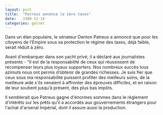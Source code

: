 ```yaml
---
layout: post
title:  "Patreus annonce le zéro taxes"
date:   3300-12-18
categories: galnet
---
```

Dans un élan populaire, le sénateur Denton Patreus a annoncé que pour les
citoyens de l'Empire sous sa protection le régime des taxes, déjà faible,
serait réduit à zéro.

Avant d'embarquer dans son yacht privé, il a déclaré aux journalistes présents -
"Il est de la responsabilité de ceux qui réussissent de récompenser leurs plus
loyaux supporters. Nos nombreux succès tous azimuts nous ont permis d’obtenir
de grandes richesses. Je suis fier que ceux sous ma responsabilité puissent
profiter des meilleurs soins, de la meilleure aide s'ils venaient à affronter
des épreuves difficiles, et en raison de leur soutient jusqu’à présent, des
plus bas impôts.

Il semblerait que Patreus gagne d'énormes sommes dans le règlement d'intérêts
sur les prêts qu'il a accordés aux gouvernements étrangers pour l'achat
d'arsenal Impérial, dont il assure aussi la production.

